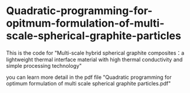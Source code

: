 # Quadratic-programming-for-opitmum-formulation-of-multi-scale-spherical-graphite-particles
This is the code for "Multi-scale hybrid spherical graphite composites：a lightweight thermal interface material with high thermal conductivity and simple processing technology"

you can learn more detail in the pdf file "Quadratic programming for optimum formulation of multi scale spherical graphite particles.pdf"

